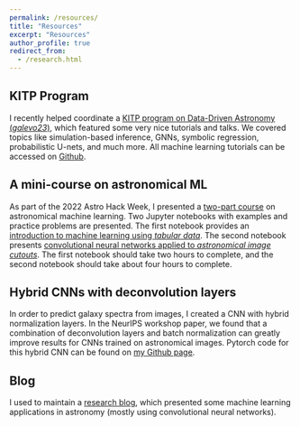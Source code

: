 ```yaml
---
permalink: /resources/
title: "Resources"
excerpt: "Resources"
author_profile: true
redirect_from: 
  - /research.html
---
```


## KITP Program
I recently helped coordinate a [KITP program on Data-Driven Astronomy (*galevo23*)](https://datadrivengalaxyevolution.github.io/), which featured some very nice tutorials and talks. We covered topics like simulation-based inference, GNNs, symbolic regression, probabilistic U-nets, and much more. All machine learning tutorials can be accessed on [Github](https://github.com/DataDrivenGalaxyEvolution/galevo23-tutorials/).

## A mini-course on astronomical ML
As part of the 2022 Astro Hack Week, I presented a [two-part course](https://github.com/AstroHackWeek/AstroHackWeek2022/tree/main/day2_ml_tutorial) on astronomical machine learning. Two Jupyter notebooks with examples and practice problems are presented. The first notebook provides an [introduction to machine learning using *tabular data*](https://colab.research.google.com/github/jwuphysics/AstroHackWeek2022/blob/main/day2_ml_tutorial/01-intro-machine-learning.ipynb). The second notebook presents [convolutional neural networks applied to *astronomical image cutouts*](https://colab.research.google.com/github/jwuphysics/AstroHackWeek2022/blob/main/day2_ml_tutorial/02-deep-learning.ipynb). The first notebook should take two hours to complete, and the second notebook should take about four hours to complete.

## Hybrid CNNs with deconvolution layers
In order to predict galaxy spectra from images, I created a CNN with hybrid normalization layers. In the NeurIPS workshop paper, we found that a combination of deconvolution layers and batch normalization can greatly improve results for CNNs trained on astronomical images. Pytorch code for this hybrid CNN can be found on [my Github page](https://github.com/jwuphysics/predicting-spectra-from-images).

## Blog
I used to maintain a [research blog](https://jwuphysics.substack.com/), which presented some machine learning applications in astronomy (mostly using convolutional neural networks). 